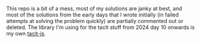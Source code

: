 This repo is a bit of a mess, most of my solutions are janky at best, and most of the solutions from the early days that I wrote initially (in failed attempts at solving the problem quickly) are partially commented out or deleted. The library I'm using for the tacit stuff from 2024 day 10 onwards is my own [tacit-js](https://tobyck.github.io/tacit-js).
